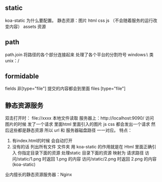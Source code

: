 ## static 
  koa-static
  为什么要配置。
  静态资源：图片 html css js （不会随着服务的运行改变内容）
  assets 资源

## path
  path.join 将路径的各个部分连接起来 处理了各个平台的分割符号 windows:\  类unix：/    

## formidable
  fields 非[type="file"] 提交的内容都会到里面
  files [type="file"]
## 静态资源服务 
  双击打开时： file://xxxx   本地文件读取
  服务器上：http://localhost:9090/ 访问图片的时候 发了一个请求
  里面html 里面引入的图片 js css 都会发出一个请求 然后这些都是静态资源 所以 url 和 服务器磁盘路径 一一对应。
  特点：
  1. 有index.html的时候 会自动打开
  2. 没有的话 列出所有文件 文件夹
  用 koa-static 的作用就是在 Html 里面正确引入 你指定目录下面的资源 
  处理static 目录下面的资源 映射为 请求路径
  访问/static/1.png 时返回 1.png 的内容 
  访问/static/2.png 时返回 2.png 的内容 
  (koa-static)

  业内擅长的静态资源服务器：Nginx